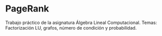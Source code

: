 # PageRank
Trabajo práctico de la asignatura Álgebra Lineal Computacional. Temas: Factorización LU, grafos, número de condición y probabilidad.
